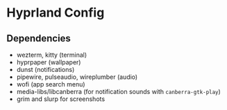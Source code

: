 # Hyprland Config

## Dependencies

- wezterm, kitty (terminal)
- hyprpaper (wallpaper)
- dunst (notifications)
- pipewire, pulseaudio, wireplumber (audio)
- wofi (app search menu)
- media-libs/libcanberra (for notification sounds with `canberra-gtk-play`)
- grim and slurp for screenshots
